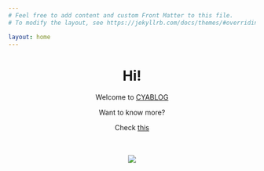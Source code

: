 ```yaml
---
# Feel free to add content and custom Front Matter to this file.
# To modify the layout, see https://jekyllrb.com/docs/themes/#overriding-theme-defaults

layout: home
---
```


<h1 style="text-align: center;">Hi!</h1>
<span style="display: block; text-align: center;">Welcome to <a href="https://cdevjs.github.io">CYABLOG</a></span>
<p style="text-align: center;">Want to know more?</p>
<p style="text-align: center;">Check <a href="https://cdevjs.github.io/about">this</a></p>
<br>
<br>
<div style="display: flex; justify-content: center;">
  <img src="https://i.pinimg.com/originals/d4/81/f3/d481f3c72e283309071f79e01b05c06d.gif">
</div>
<br>
<br>
